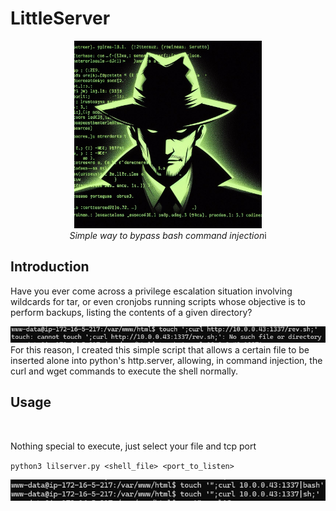 # LittleServer
<p align="center">
  <img width="300" height="300" src="priv3.jpg">
  <br>
  <i>Simple way to bypass bash command injection</i>i
</p>

## Introduction

Have you ever come across a privilege escalation situation involving wildcards for tar, or even cronjobs running scripts whose objective is to perform backups, listing the contents of a given directory?

<p>
  <img src="priv1.png">
  <br>
  For this reason, I created this simple script that allows a certain file to be inserted alone into python's http.server, allowing, in command injection, the curl and wget commands to execute the shell normally.
</p> 

## Usage
<br>

Nothing special to execute, just select your file and tcp port
<br>

`python3 lilserver.py <shell_file> <port_to_listen>`

<p>
  <img src="priv2.png">
  <br>
</p>
